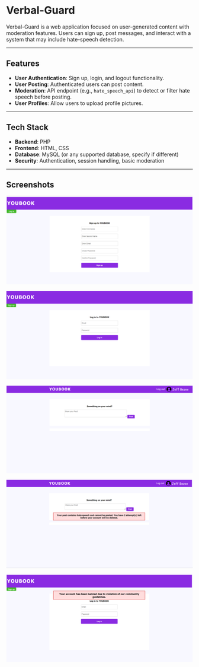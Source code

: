 # Verbal-Guard

Verbal-Guard is a web application focused on user-generated content with moderation features. Users can sign up, post messages, and interact with a system that may include hate-speech detection.

---

## Features

- **User Authentication**: Sign up, login, and logout functionality.
- **User Posting**: Authenticated users can post content.
- **Moderation**: API endpoint (e.g., `hate_speech_api`) to detect or filter hate speech before posting.
- **User Profiles**: Allow users to upload profile pictures.

---

## Tech Stack

- **Backend**: PHP  
- **Frontend**: HTML, CSS  
- **Database**: MySQL (or any supported database, specify if different)  
- **Security**: Authentication, session handling, basic moderation  

---

## Screenshots

![SignUp Page](images/Signup.png)

![Login Page](images/login.png)

![Home Page](images/home.png)

![Warning Message](images/Warning.png)

![Banned Message](images/banned.png)
